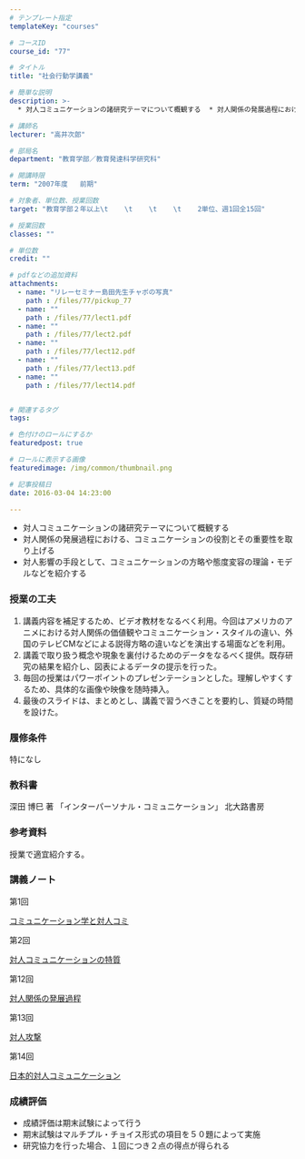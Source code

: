 ```yaml
---
# テンプレート指定
templateKey: "courses"

# コースID
course_id: "77"

# タイトル
title: "社会行動学講義"

# 簡単な説明
description: >-
  * 対人コミュニケーションの諸研究テーマについて概観する  * 対人関係の発展過程における、コミュニケーションの役割とその重要性を取り上げる  * 対人影響の手段として、コミュニケーションの方...

# 講師名
lecturer: "高井次郎"

# 部局名
department: "教育学部／教育発達科学研究科"

# 開講時限
term: "2007年度	前期"

# 対象者、単位数、授業回数
target: "教育学部２年以上\t    \t    \t    \t    2単位、週1回全15回"

# 授業回数
classes: ""

# 単位数
credit: ""

# pdfなどの追加資料
attachments: 
  - name: "リレーセミナー島田先生チャボの写真" 
    path : /files/77/pickup_77
  - name: "" 
    path : /files/77/lect1.pdf
  - name: "" 
    path : /files/77/lect2.pdf
  - name: "" 
    path : /files/77/lect12.pdf
  - name: "" 
    path : /files/77/lect13.pdf
  - name: "" 
    path : /files/77/lect14.pdf


# 関連するタグ
tags:

# 色付けのロールにするか
featuredpost: true

# ロールに表示する画像
featuredimage: /img/common/thumbnail.png

# 記事投稿日
date: 2016-03-04 14:23:00

---
```

  * 対人コミュニケーションの諸研究テーマについて概観する
  * 対人関係の発展過程における、コミュニケーションの役割とその重要性を取り上げる
  * 対人影響の手段として、コミュニケーションの方略や態度変容の理論・モデルなどを紹介する
### 授業の工夫

  1. 講義内容を補足するため、ビデオ教材をなるべく利用。今回はアメリカのアニメにおける対人関係の価値観やコミュニケーション・スタイルの違い、外国のテレビCMなどによる説得方略の違いなどを演出する場面などを利用。
  2. 講義で取り扱う概念や現象を裏付けるためのデータをなるべく提供。既存研究の結果を紹介し、図表によるデータの提示を行った。
  3. 毎回の授業はパワーポイントのプレゼンテーションとした。理解しやすくするため、具体的な画像や映像を随時挿入。
  4. 最後のスライドは、まとめとし、講義で習うべきことを要約し、質疑の時間を設けた。

### 履修条件

特になし 

### 教科書

深田 博巳 著 「インターパーソナル・コミュニケーション」 北大路書房 

### 参考資料

授業で適宜紹介する。

### 講義ノート

第1回


[コミュニケーション学と対人コミ](/files/77/lect1.pdf) 

第2回


[対人コミュニケーションの特質](/files/77/lect2.pdf) 

第12回


[対人関係の発展過程](/files/77/lect12.pdf) 

第13回


[対人攻撃](/files/77/lect13.pdf) 

第14回


[日本的対人コミュニケーション](/files/77/lect14.pdf) 



### 成績評価

  * 成績評価は期末試験によって行う
  * 期末試験はマルチプル・チョイス形式の項目を５０題によって実施
  * 研究協力を行った場合、１回につき２点の得点が得られる
